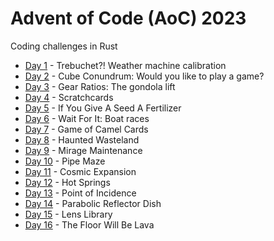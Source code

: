# Advent of Code (AoC) 2023
Coding challenges in Rust

* [Day 1](./src/bin/day1) - Trebuchet?! Weather machine calibration
* [Day 2](./src/bin/day2) - Cube Conundrum: Would you like to play a game?
* [Day 3](./src/bin/day3) - Gear Ratios: The gondola lift
* [Day 4](./src/bin/day4) - Scratchcards
* [Day 5](./src/bin/day5) - If You Give A Seed A Fertilizer
* [Day 6](./src/bin/day6) - Wait For It: Boat races
* [Day 7](./src/bin/day7) - Game of Camel Cards
* [Day 8](./src/bin/day8) - Haunted Wasteland
* [Day 9](./src/bin/day9) - Mirage Maintenance
* [Day 10](./src/bin/day10) - Pipe Maze
* [Day 11](./src/bin/day11) - Cosmic Expansion
* [Day 12](./src/bin/day12) - Hot Springs
* [Day 13](./src/bin/day13) - Point of Incidence
* [Day 14](./src/bin/day14) - Parabolic Reflector Dish
* [Day 15](/src/bin/day15) - Lens Library
* [Day 16](/src/bin/day16) - The Floor Will Be Lava